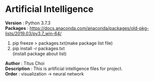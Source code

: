 # Artificial Intelligence

**Version**     : Python 3.7.3<br>
**Packages**    : https://docs.anaconda.com/anaconda/packages/old-pkg-lists/2019.03/py3.7_win-64/<br>
1. pip freeze > packages.txt(make package list file)
2. pip install -r packages.txt<br>(install package about list)

**Author**      : Titus Choi<br>
**Description** : This is artificial intelligence files for project.<br>
**Order**       : visualization -> neural network<br>
